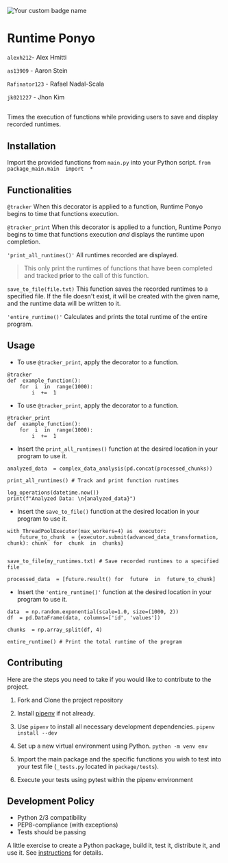 ![Your custom badge name](https://github.com/software-students-fall2023/3-python-package-exercise-team-ponyo-squared/actions/workflows/build.yml/badge.svg)
# Runtime Ponyo
`alexh212`- Alex Hmitti

`as13909` - Aaron Stein 

`Rafinator123` - Rafael Nadal-Scala

`jk021227` - Jhon Kim

##

Times the execution of functions while providing users to save and display recorded runtimes.

## Installation 

Import the provided functions from `main.py` into your Python script.
`from  package_main.main  import  *`

##  Functionalities

`@tracker`
When this decorator is applied to a function, Runtime Ponyo begins to time that functions execution.

`@tracker_print`
When this decorator is applied to a function, Runtime Ponyo begins to time that functions execution *and* displays the runtime upon completion.   

`'print_all_runtimes()'`
All runtimes recorded are displayed.

> This only print the runtimes of functions that have been completed and tracked **prior** to the call of this  function.

`save_to_file(file.txt)`
This function saves the recorded runtimes to a specified file. If the file doesn't exist, it will be created with the given name, and the runtime data will be written to it.

`'entire_runtime()'`
Calculates and prints the total runtime of the entire program.

## Usage

 - To use `@tracker_print`,  apply the decorator to a  function.

```
@tracker
def  example_function():
	for  i  in  range(1000):
		i  +=  1
```

 - To use `@tracker_print`,  apply the decorator to a function.

```
@tracker_print
def  example_function():
	for  i  in  range(1000):
		i  +=  1
```

 - Insert the `print_all_runtimes()` function at the desired location in
   your program to use it.

```
analyzed_data  = complex_data_analysis(pd.concat(processed_chunks))

print_all_runtimes() # Track and print function runtimes

log_operations(datetime.now())
print(f"Analyzed Data: \n{analyzed_data}")
```

 - Insert the `save_to_file()` function at the desired location in your
   program to use it.

```
with ThreadPoolExecutor(max_workers=4) as  executor:
	future_to_chunk  = {executor.submit(advanced_data_transformation, chunk): chunk  for  chunk  in  chunks}


save_to_file(my_runtimes.txt) # Save recorded runtimes to a specified file

processed_data  = [future.result() for  future  in  future_to_chunk]
```

 - Insert the `'entire_runtime()'` function at the desired location in
   your program to use it.

```
data  = np.random.exponential(scale=1.0, size=(1000, 2))
df  = pd.DataFrame(data, columns=['id', 'values'])

chunks  = np.array_split(df, 4)

entire_runtime() # Print the total runtime of the program
```


## Contributing

Here are the steps you need to take if you would like to contribute to the project.
1. Fork and Clone the project repository

2. Install [pipenv](https://pypi.org/project/pipenv/) if not already. 

3. Use `pipenv` to install all necessary development dependencies.
 `pipenv install --dev`
 
4. Set up a new virtual environment using Python.
`python -m venv env`

5. Import the main package and the specific functions you wish to test into your test file (`_tests.py` located in `package/tests`).

6. Execute your tests using pytest within the pipenv environment

## Development Policy

-   Python 2/3 compatibility
-   PEP8-compliance (with exceptions)
-   Tests should be passing






A little exercise to create a Python package, build it, test it, distribute it, and use it. See [instructions](./instructions.md) for details.
